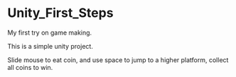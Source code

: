 # Unity_First_Steps
My first try on game making. 

This is a simple unity project. 

Slide mouse to eat coin, and use space to jump to a higher platform, collect all coins to win.
